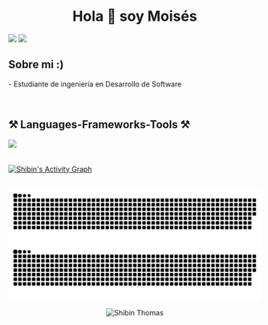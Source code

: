 
<h1 align="center"> Hola 👋 soy Moisés</h1>

<a href="https://www.facebook.com/moises.perez.307540"><img src="https://img.shields.io/badge/Facebook-1877F2?style=for-the-badge&logo=facebook&logoColor=white"></a>
<a href="https://www.instagram.com/_moises.prz/"><img src="https://img.shields.io/badge/Instagram-E4405F?style=for-the-badge&logo=instagram&logoColor=white"></a>
<br>
<h2>Sobre mi :)</h2>
<p>
  - Estudiante de ingeniería en Desarrollo de Software
</p>
<br>
<h2>⚒️ Languages-Frameworks-Tools ⚒️</h2>
<p align="left">
  <a href="https://skillicons.dev">
    <img src="https://skillicons.dev/icons?i=php,mysql,js,laravel,html,css,cs,py,java,bootstrap,idea,vscode" />
  </a>
</p>

<br/>
   <a href="https://github.com/itsmeshibintmz"><img alt="Shibin's Activity Graph" src="https://activity-graph.herokuapp.com/graph?username=itsmeshibintmz&custom_title=Shibin'%20Thomas's%20Contribution%20Graph&theme=react-dark" /></a>
  <br/>

<br/>

![github contribution grid snake animation](https://raw.githubusercontent.com/itsmeshibintmz/itsmeshibintmz/8c4c442a1c6a6c7b963e5d473e5aec52c42b5ea3/github-contribution-grid-snake-sissa.svg#gh-dark-mode-only)
![github contribution grid snake animation](https://raw.githubusercontent.com/itsmeshibintmz/itsmeshibintmz/8c4c442a1c6a6c7b963e5d473e5aec52c42b5ea3/github-contribution-grid-snake-sissa-white.svg#gh-light-mode-only)

<p align="center"> <img src="https://komarev.com/ghpvc/?username=itsmeshibintmz&label=Profile%20views&color=blueviolet&style=flat" alt="Shibin Thomas" /> </p>


<!--
**mois3s-perez/mois3s-perez** is a ✨ _special_ ✨ repository because its `README.md` (this file) appears on your GitHub profile.

Here are some ideas to get you started:

- 🔭 I’m currently working on ...
- 🌱 I’m currently learning ...
- 👯 I’m looking to collaborate on ...
- 🤔 I’m looking for help with ...
- 💬 Ask me about ...
- 📫 How to reach me: ...
- 😄 Pronouns: ...
- ⚡ Fun fact: ...
-->
